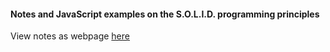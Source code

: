 #### Notes and JavaScript examples on the S.O.L.I.D. programming principles

View notes as webpage [here](https://matthewmp.github.io/solid/)